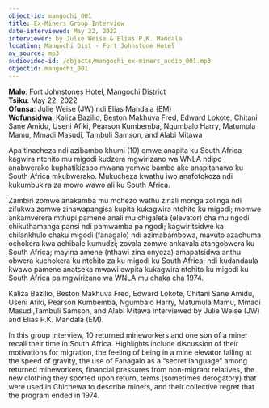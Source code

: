 ```yaml
---
object-id: mangochi_001
title: Ex-Miners Group Interview
date-interviewed: May 22, 2022
interviewer: by Julie Weise & Elias P.K. Mandala
location: Mangochi Dist - Fort Johnstone Hotel
av_source: mp3
audiovideo-id: /objects/mangochi_ex-miners_audio_001.mp3
objectid: mangochi_001
---
```

<div class="lang-content chichewa" markdown="1">

**Malo**: Fort Johnstones Hotel, Mangochi District<br>
**Tsiku**: May 22, 2022<br>
**Ofunsa**:  Julie Weise (JW) ndi Elias Mandala (EM)<br>
**Wofunsidwa**: Kaliza Bazilio, Beston Makhuva Fred, Edward Lokote, Chitani Sane Amidu, Useni Afiki, Pearson Kumbemba, Ngumbalo Harry, Matumula Mamu, Mmadi Masudi, Tambuli Samson, and Alabi Mitawa

Apa tinacheza ndi azibambo khumi (10) omwe anapita ku  South Africa kagwira ntchito mu migodi kudzera  mgwirizano wa WNLA ndipo anabwerako kuphatikizapo mwana yemwe bambo ake anapitanawo ku South Africa mkubwerako.  Mukucheza kwathu iwo anafotokoza ndi kukumbukira za mowo wawo ali ku South Africa.

Zambiri zomwe anakamba mu mchezo wathu zinali monga zolinga ndi zifukwa zomwe zinawapangisa kupita kukagwira ntchito ku migodi; momwe ankamverera mthupi pamene anali mu chigaleta (elevator) cha mu ngodi chikuthamanga pansi ndi pamwamba pa ngodi; kagwiritsidwe ka chilankhulo chaku migodi (fanagalo) ndi azimabambowa, mavuto azachuma ochokera kwa achibale kumudzi; zovala zomwe ankavala atangobwera ku South Africa; mayina amene (nthawi zina onyoza) amapatsidwa anthu obwera kuchokera ku ntchito za ku migodi ku South Africa; ndi kudandaula kwawo pamene anatseka mwawi owpita kukagwira ntchito ku migodi ku South Africa pa mgwirizano wa WNLA mu chaka cha 1974.
</div>
<div class="lang-content english" markdown="1">
Kaliza Bazilio, Beston Makhuva Fred, Edward Lokote, Chitani Sane Amidu, Useni Afiki, Pearson Kumbemba, Ngumbalo Harry, Matumula Mamu, Mmadi Masudi,Tambuli Samson, and Alabi Mitawa interviewed by Julie Weise (JW) and Elias P.K. Mandala (EM).

In this group interview, 10 returned mineworkers and one son of a miner recall their time in South Africa. Highlights include discussion of their motivations for migration, the feeling of being in a mine elevator falling at the speed of gravity, the use of Fanagalo as a “secret language” among returned mineworkers, financial pressures from non-migrant relatives, the new clothing they sported upon return, terms (sometimes derogatory) that were used in Chichewa to describe miners, and their collective regret that the program ended in 1974.
</div>
